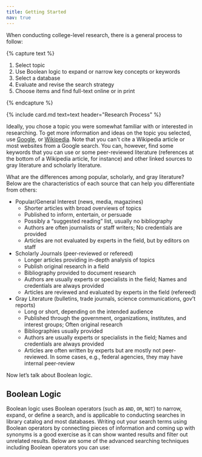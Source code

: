 ```yaml
---
title: Getting Started
nav: true
--- 
```


When conducting college-level research, there is a general process to follow:

{% capture text %}

1. Select topic
2. Use Boolean logic to expand or narrow key concepts or keywords
3. Select a database
4. Evaluate and revise the search strategy
5. Choose items and find full-text online or in print

{% endcapture %}

{% include card.md text=text header="Research Process" %}

Ideally, you chose a topic you were somewhat familiar with or interested in researching. To get more information and ideas on the topic you selected, use <a href="https://www.google.com/" target="_blank" rel="noopener">Google</a>, or <a href="https://www.wikipedia.org/" target="_blank" rel="noopener">Wikipedia</a>. Note that you can't cite a Wikipedia article or most websites from a Google search. You can, however, find some keywords that you can use or some peer-reviewed literature (references at the bottom of a Wikipedia article, for instance) and other linked sources to gray literature and scholarly literature.

What are the differences among popular, scholarly, and gray literature? Below are the characteristics of each source that can help you differentiate from others:
* Popular/General Interest (news, media, magazines)
    + Shorter articles with broad overviews of topics
    + Published to inform, entertain, or persuade
    + Possibly a “suggested reading” list, usually no bibliography
    + Authors are often journalists or staff writers; No credentials are provided
    + Articles are not evaluated by experts in the field, but by editors on staff
* Scholarly Journals (peer-reviewed or refereed)
    + Longer articles providing in-depth analysis of topics
    + Publish original research in a field
    + Bibliography provided to document research
    + Authors are usually experts or specialists in the field; Names and credentials are always provided
    + Articles are reviewed and evaluated by experts in the field (refereed)
* Gray Literature (bulletins, trade journals, science communications, gov’t reports)
    + Long or short, depending on the intended audience
    + Published through the government, organizations, institutes, and interest groups; Often original research
    + Bibliographies usually provided
    + Authors are usually experts or specialists in the field; Names and credentials are always provided
    + Articles are often written by experts but are mostly not peer-reviewed. In some cases, e.g., federal agencies, they may have internal peer-review
 
Now let’s talk about Boolean logic. 

## Boolean Logic

Boolean logic uses Boolean operators (such as `AND`, `OR`, `NOT`) to narrow, expand, or define a search, and is applicable to conducting searches in library catalog and most databases. Writing out your search terms using Boolean operators by connecting pieces of information and coming up with synonyms is a good exercise as it can show wanted results and filter out unrelated results. Below are some of the advanced searching techniques including Boolean operators you can use:

<html>
   <head>
      <style>
         table {width: 100%;}
         table, td, th {
            border-collapse: collapse;
            padding: 8px;
            border-bottom: 1px solid #ddd;
         
         th {            
            style="text-align:Center"
            border: 1px solid black;
            padding-top: 12px;
            padding-bottom: 12px;
            background-color: #060400;
            color: white;
            }
      </style>
   </head>
   <body>
      <table>
         <tr>
            <th style="background-color: #060400; color: #f1b300; text-align:Center">Boolean Operator</th>
            <th style="background-color: #060400; color: #f1b300; text-align:Center">Explanation</th>
            <th style="background-color: #060400; color: #f1b300; text-align:Center">Example</th>
         </tr>
         <tr>
            <th style="text-align:Center">AND</th>
            <td style="text-align:Left">Each result contains all search terms</td>
            <td style="text-align:Left">Zinc AND cold</td>
         </tr>
         <tr>
            <th style="text-align:Center">OR</th>
            <td style="text-align:Left">Each result contains at least one search term</td>
            <td style="text-align:Left">energy OR fatique OR weakness</td>
         </tr>
         <tr>
            <th style="text-align:Center">" "</th>
            <td style="text-align:Left">Results must include search terms in the defined order</td>
            <td style="text-align:Left">"iron deficiency anemia"</td>
         </tr>
          <tr>
            <th style="text-align:Center">NOT</th>
            <td style="text-align:Left">Results do not contain the specified terms</td>
            <td style="text-align:Left">B6 NOT B12</td>
         </tr>
         <tr>
            <th style="text-align:Center">*</th>
            <td style="text-align:Left">Results can include search terms with different endings of the root word</td>
            <td style="text-align:Left">depress* [for depression, depressive, depressed, etc.]</td>
         </tr>         
         <tr>
            <th style="text-align:Center">?</th>
            <td style="text-align:Left">Results include words with alternative spellings</td>
            <td style="text-align:Left">an?emia [for anemia or anaemia]</td>
         </tr>
          <tr>
            <th style="text-align:Center">( )</th>
            <td style="text-align:Left">Results include the phrase with the order of relationships organized</td>
            <td style="text-align:Left">"iron deficiency anemia" AND (growth OR development)</td>
         </tr>
      </table>
   </body>
   <p>
   </p>
</html>

{% capture text %}You can check out [this guide](https://libguides.uidaho.edu/boolean){:target="_blank" rel="noopener"} to learn more about Boolean logic. Also note that all databases are different. You can check the help section of your chosen database to see what boolean operators are accepted and what symbols they used.
{% endcapture %}
{% include alert.md text=text color="warning" %}
